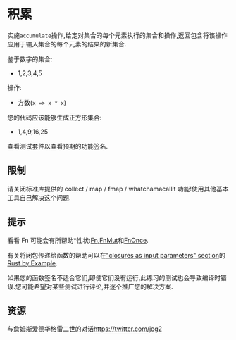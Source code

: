 # 积累

实施`accumulate`操作,给定对集合的每个元素执行的集合和操作,返回包含将该操作应用于输入集合的每个元素的结果的新集合.

鉴于数字的集合:

- 1,2,3,4,5

操作:

- 方数(`x => x * x`)

您的代码应该能够生成正方形集合:

- 1,4,9,16,25

查看测试套件以查看预期的功能签名.

## 限制

请关闭标准库提供的 collect / map / fmap / whatchamacallit 功能!使用其他基本工具自己解决这个问题.

## 提示

看看 Fn 可能会有所帮助\*性状:[Fn](https://doc.rust-lang.org/std/ops/trait.Fn.html),[FnMut](https://doc.rust-lang.org/std/ops/trait.Fn.html)和[FnOnce](https://doc.rust-lang.org/std/ops/trait.Fn.html).

有关将闭包传递给函数的帮助可以在["closures as input parameters" section](https://doc.rust-lang.org/stable/rust-by-example/fn/closures/input_parameters.html)的[Rust by Example](https://doc.rust-lang.org/stable/rust-by-example/).

如果您的函数签名不适合它们,即使它们没有运行,此练习的测试也会导致编译时错误.您可能希望对某些测试进行评论,并逐个推广您的解决方案.

[help-page]: https://exercism.io/tracks/rust/learning
[modules]: https://doc.rust-lang.org/book/2018-edition/ch07-00-modules.html
[cargo]: https://doc.rust-lang.org/book/2018-edition/ch14-00-more-about-cargo.html
[rust-tests]: https://doc.rust-lang.org/book/2018-edition/ch11-02-running-tests.html

## 资源

与詹姆斯爱德华格雷二世的对话<https://twitter.com/jeg2>
